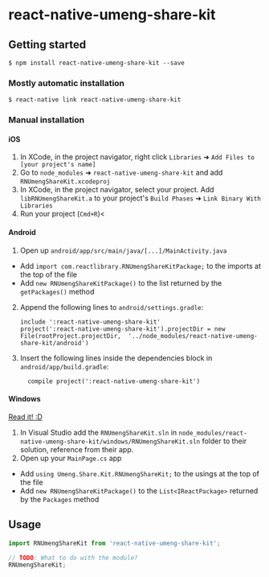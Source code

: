 
# react-native-umeng-share-kit

## Getting started

`$ npm install react-native-umeng-share-kit --save`

### Mostly automatic installation

`$ react-native link react-native-umeng-share-kit`

### Manual installation


#### iOS

1. In XCode, in the project navigator, right click `Libraries` ➜ `Add Files to [your project's name]`
2. Go to `node_modules` ➜ `react-native-umeng-share-kit` and add `RNUmengShareKit.xcodeproj`
3. In XCode, in the project navigator, select your project. Add `libRNUmengShareKit.a` to your project's `Build Phases` ➜ `Link Binary With Libraries`
4. Run your project (`Cmd+R`)<

#### Android

1. Open up `android/app/src/main/java/[...]/MainActivity.java`
  - Add `import com.reactlibrary.RNUmengShareKitPackage;` to the imports at the top of the file
  - Add `new RNUmengShareKitPackage()` to the list returned by the `getPackages()` method
2. Append the following lines to `android/settings.gradle`:
  	```
  	include ':react-native-umeng-share-kit'
  	project(':react-native-umeng-share-kit').projectDir = new File(rootProject.projectDir, 	'../node_modules/react-native-umeng-share-kit/android')
  	```
3. Insert the following lines inside the dependencies block in `android/app/build.gradle`:
  	```
      compile project(':react-native-umeng-share-kit')
  	```

#### Windows
[Read it! :D](https://github.com/ReactWindows/react-native)

1. In Visual Studio add the `RNUmengShareKit.sln` in `node_modules/react-native-umeng-share-kit/windows/RNUmengShareKit.sln` folder to their solution, reference from their app.
2. Open up your `MainPage.cs` app
  - Add `using Umeng.Share.Kit.RNUmengShareKit;` to the usings at the top of the file
  - Add `new RNUmengShareKitPackage()` to the `List<IReactPackage>` returned by the `Packages` method


## Usage
```javascript
import RNUmengShareKit from 'react-native-umeng-share-kit';

// TODO: What to do with the module?
RNUmengShareKit;
```
  